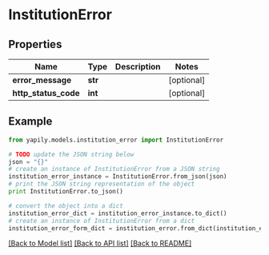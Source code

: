 # InstitutionError


## Properties
Name | Type | Description | Notes
------------ | ------------- | ------------- | -------------
**error_message** | **str** |  | [optional] 
**http_status_code** | **int** |  | [optional] 

## Example

```python
from yapily.models.institution_error import InstitutionError

# TODO update the JSON string below
json = "{}"
# create an instance of InstitutionError from a JSON string
institution_error_instance = InstitutionError.from_json(json)
# print the JSON string representation of the object
print InstitutionError.to_json()

# convert the object into a dict
institution_error_dict = institution_error_instance.to_dict()
# create an instance of InstitutionError from a dict
institution_error_form_dict = institution_error.from_dict(institution_error_dict)
```
[[Back to Model list]](../README.md#documentation-for-models) [[Back to API list]](../README.md#documentation-for-api-endpoints) [[Back to README]](../README.md)


